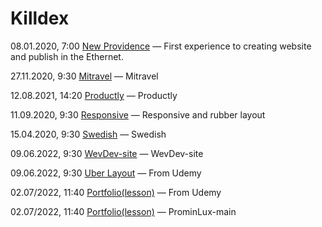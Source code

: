 # Killdex

08.01.2020, 7:00 [New Providence](https://killdexwd.github.io/new-providence/ 'My first public website') — First experience to creating website and publish in the Ethernet.

27.11.2020, 9:30 [Mitravel](https://killdexwd.github.io/mitravel/) — Mitravel

12.08.2021, 14:20 [Productly](https://killdexwd.github.io/productly/) — Productly

11.09.2020, 9:30 [Responsive](https://killdexwd.github.io/responsive/) — Responsive and rubber layout

15.04.2020, 9:30 [Swedish](https://killdexwd.github.io/Swedish/) — Swedish

09.06.2022, 9:30 [WevDev-site](https://killdexwd.github.io/WevDev-site/) — WevDev-site

09.06.2022, 9:30 [Uber Layout](https://killdexwd.github.io/uber_layout/) — From Udemy

02.07/2022, 11:40 [Portfolio(lesson)](https://killdexwd.github.io/Portfolio(lesson)/) — From Udemy

02.07/2022, 11:40 [Portfolio(lesson)](https://killdexwd.github.io/ProminLux-main/) — ProminLux-main
